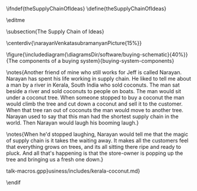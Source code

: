 \ifndef{theSupplyChainOfIdeas}
\define{theSupplyChainOfIdeas}


\editme

\subsection{The Supply Chain of Ideas}

\centerdiv{\narayanVenkatasubramanyanPicture{15%}}

\figure{\includediagram{\diagramsDir/software/buying-schematic}{40%}}{The components of a buying system}{buying-system-components}

\notes{Another friend of mine who still works for Jeff is called
Narayan. Narayan has spent his life working in supply chain. He liked
to tell me about a man by a river in Kerala, South India who sold
coconuts. The man sat beside a river and sold coconuts to people on
boats. The man would sit under a coconut tree. When someone stopped to
buy a coconut the man would climb the tree and cut down a coconut and
sell it to the customer. When that tree ran out of coconuts the man
would move to another tree. Narayan used to say that this man had the
shortest supply chain in the world. Then Narayan would laugh his
booming laugh.}

\notes{When he'd stopped laughing, Narayan would tell me that the magic of
supply chain is it takes the waiting away. It makes all the customers
feel that everything grows on trees, and its all sitting there ripe
and ready to pluck. And all that's happening is that the store-owner
is popping up the tree and bringing us a fresh one down.}

talk-macros.gpp}usiness/includes/kerala-coconut.md}

\endif
